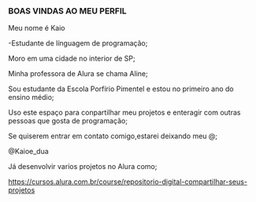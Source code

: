 ### BOAS VINDAS AO MEU PERFIL 

Meu nome é Kaio

-Estudante de línguagem de programação;

Moro em uma cidade no interior de SP;

Minha professora de Alura se chama Aline;

Sou estudante da Escola Porfírio Pimentel e estou no primeiro ano do ensino médio;

Uso este espaço para conpartilhar meu projetos e enteragir com outras pessoas que gosta de programação;

Se quiserem entrar em contato comigo,estarei deixando meu @;

@Kaioe_dua

Já desenvolvir varios projetos no Alura como;

https://cursos.alura.com.br/course/repositorio-digital-compartilhar-seus-projetos
